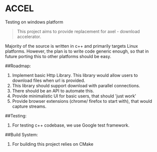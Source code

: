 # ACCEL

Testing on windows platform

> This project aims to provide replacement for axel - download accelerator.

Majority of the source is written in c++ and primarily targets Linux platforms.
However, the plan is to write code generic enough, so that in future porting this to other platforms should be easy.

##Roadmap:
1. Implement basic Http Library. This library would allow users to download files when url is provided.
2. This library should support download with parallel connections.
3. There should be an API to automate this.
4. Provide minimalistic UI for basic users, that should 'just work'
5. Provide browser extensions (chrome/ firefox to start with), that would capture streams.

##Testing:
1. For testing c++ codebase, we use Google test framework.

##Build System:
1. For building this project relies on CMake
